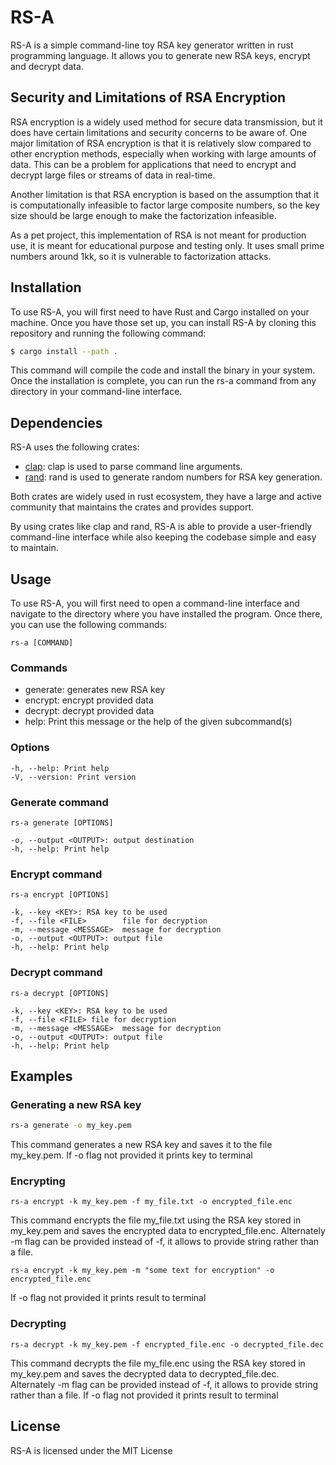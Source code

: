 # RS-A

RS-A is a simple command-line toy RSA key generator written in rust programming language. It allows you to generate new RSA keys, encrypt and decrypt data.

## Security and Limitations of RSA Encryption

RSA encryption is a widely used method for secure data transmission, but it does have certain limitations and security concerns to be aware of.
One major limitation of RSA encryption is that it is relatively slow compared to other encryption methods, especially when working with large amounts of data. This can be a problem for applications that need to encrypt and decrypt large files or streams of data in real-time.

Another limitation is that RSA encryption is based on the assumption that it is computationally infeasible to factor large composite numbers, so the key size should be large enough to make the factorization infeasible.

As a pet project, this implementation of RSA is not meant for production use, it is meant for educational purpose and testing only. It uses small prime numbers around 1kk, so it is vulnerable to factorization attacks.


## Installation

To use RS-A, you will first need to have Rust and Cargo installed on your machine. Once you have those set up, you can install RS-A by cloning this repository and running the following command:

```bash
$ cargo install --path .
```
This command will compile the code and install the binary in your system. Once the installation is complete, you can run the rs-a command from any directory in your command-line interface.

## Dependencies

RS-A uses the following crates:

- [clap](https://crates.io/crates/clap): clap is used to parse command line arguments.
- [rand](https://crates.io/crates/rand): rand is used to generate random numbers for RSA key generation.

Both crates are widely used in rust ecosystem, they have a large and active community that maintains the crates and provides support.

By using crates like clap and rand, RS-A is able to provide a user-friendly command-line interface while also keeping the codebase simple and easy to maintain.

## Usage

To use RS-A, you will first need to open a command-line interface and navigate to the directory where you have installed the program. Once there, you can use the following commands:

```rs-a [COMMAND]```

### Commands

- generate: generates new RSA key
- encrypt: encrypt provided data
- decrypt: decrypt provided data
- help: Print this message or the help of the given subcommand(s)

### Options

    -h, --help: Print help
    -V, --version: Print version

### Generate command

```rs-a generate [OPTIONS]```

    -o, --output <OUTPUT>: output destination
    -h, --help: Print help

### Encrypt command

```rs-a encrypt [OPTIONS]```

    -k, --key <KEY>: RSA key to be used
    -f, --file <FILE>        file for decryption
    -m, --message <MESSAGE>  message for decryption
    -o, --output <OUTPUT>: output file
    -h, --help: Print help

### Decrypt command

```rs-a decrypt [OPTIONS]```

    -k, --key <KEY>: RSA key to be used
    -f, --file <FILE> file for decryption
    -m, --message <MESSAGE>  message for decryption
    -o, --output <OUTPUT>: output file
    -h, --help: Print help

## Examples

### Generating a new RSA key

```bash
rs-a generate -o my_key.pem
```

This command generates a new RSA key and saves it to the file my_key.pem. If -o flag not provided it prints key to terminal

### Encrypting 

```rs-a encrypt -k my_key.pem -f my_file.txt -o encrypted_file.enc```

This command encrypts the file my_file.txt using the RSA key stored in my_key.pem and saves the encrypted data to encrypted_file.enc. Alternately -m flag can be provided instead of -f, it allows to provide string rather than a file. 

```rs-a encrypt -k my_key.pem -m "some text for encryption" -o encrypted_file.enc```

If -o flag not provided it prints result to terminal

### Decrypting

``` rs-a decrypt -k my_key.pem -f encrypted_file.enc -o decrypted_file.dec ```

This command decrypts the file my_file.enc using the RSA key stored in my_key.pem and saves the decrypted data to decrypted_file.dec. Alternately -m flag can be provided instead of -f, it allows to provide string rather than a file.
If -o flag not provided it prints result to terminal

## License

RS-A is licensed under the MIT License
